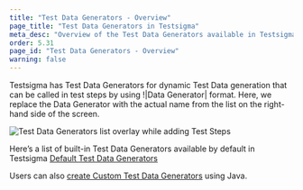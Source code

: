 ```yaml
---
title: "Test Data Generators - Overview"
page_title: "Test Data Generators in Testsigma"
meta_desc: "Overview of the Test Data Generators available in Testsigma used to generate Test Data dynamically during the test execution"
order: 5.31
page_id: "Test Data Generators - Overview"
warning: false
---
```



Testsigma has Test Data Generators for dynamic Test Data generation that can be called in test steps by using !|Data Generator| format. Here, we replace the Data Generator with the actual name from the list on the right-hand side of the screen.

![Test Data Generators list overlay while adding Test Steps](https://docs.testsigma.com/images/data-generators/test-data-generators-list-add-test-steps.gif)

Here’s a list of built-in Test Data Generators available by default in Testsigma
[Default Test Data Generators](https://testsigma.com/docs/test-data/data-generators/defalut-list/)
 
Users can also [create Custom Test Data Generators](https://testsigma.com/tutorials/addons/how-create-addons-test-data-generators/) using Java.
